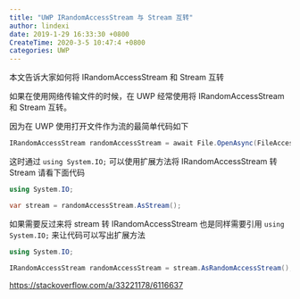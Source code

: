 ```yaml
---
title: "UWP IRandomAccessStream 与 Stream 互转"
author: lindexi
date: 2019-1-29 16:33:30 +0800
CreateTime: 2020-3-5 10:47:4 +0800
categories: UWP
---
```


本文告诉大家如何将 IRandomAccessStream 和 Stream 互转

<!--more-->



<div id="toc"></div>

如果在使用网络传输文件的时候，在 UWP 经常使用将 IRandomAccessStream 和 Stream 互转。

因为在 UWP 使用打开文件作为流的最简单代码如下

```csharp
IRandomAccessStream randomAccessStream = await File.OpenAsync(FileAccessMode.Read)
```

这时通过 `using System.IO;` 可以使用扩展方法将 IRandomAccessStream 转 Stream 请看下面代码

```csharp
using System.IO;

var stream = randomAccessStream.AsStream();
```

如果需要反过来将 stream 转 IRandomAccessStream 也是同样需要引用 `using System.IO;` 来让代码可以写出扩展方法

```csharp
using System.IO;

IRandomAccessStream randomAccessStream = stream.AsRandomAccessStream();
```

https://stackoverflow.com/a/33221178/6116637

